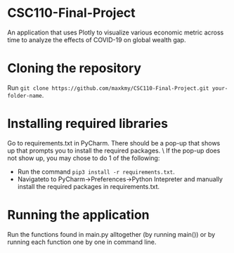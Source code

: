# CSC110-Final-Project
An application that uses Plotly to visualize various economic metric across time to analyze the effects of COVID-19 on global wealth gap. 

# Cloning the repository
Run `git clone https://github.com/maxkmy/CSC110-Final-Project.git your-folder-name`. 

# Installing required libraries 
Go to requirements.txt in PyCharm. There should be a pop-up that shows up that prompts you to install the required packages. \ 
If the pop-up does not show up, you may chose to do 1 of the following: 
- Run the command `pip3 install -r requirements.txt`. 
- Navigateto to PyCharm→Preferences→Python Intepreter and manually install the required packages in requirements.txt. 

# Running the application
Run the functions found in main.py alltogether (by running main()) or by running each function one by one in command line. 

